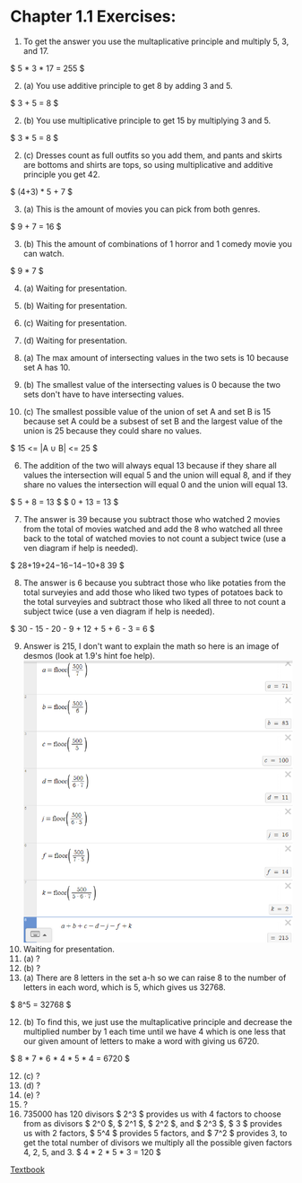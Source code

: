 # Chapter 1.1 Exercises:
1. To get the answer you use the multaplicative principle and multiply 5, 3, and 17.

$ 5 * 3 * 17 = 255 $

2. (a) You use additive principle to get 8 by adding 3 and 5.

$ 3 + 5 = 8 $

2. (b) You use multiplicative principle to get 15 by multiplying 3 and 5.

$ 3 * 5 = 8 $

2. (c) Dresses count as full outfits so you add them, and pants and skirts are bottoms and shirts are tops, so using multiplicative and additive principle you get 42.

$ (4+3) * 5 + 7 $

3. (a) This is the amount of movies you can pick from both genres.

$ 9 + 7 = 16 $

3. (b) This the amount of combinations of 1 horror and 1 comedy movie you can watch.

$ 9 * 7 $

4. (a) Waiting for presentation.

4. (b) Waiting for presentation.

4. (c) Waiting for presentation.

4. (d) Waiting for presentation.

5. (a) The max amount of intersecting values in the two sets is 10 because set A has 10.
5. (b) The smallest value of the intersecting values is 0 because the two sets don't have to have intersecting values.
5. (c) The smallest possible value of the union of set A and set B is 15 because set A could be a subsest of set B and the largest value of the union is 25 because they could share no values.

$ 15 <=  |A ∪ B| <= 25 $

6. The addition of the two will always equal 13 because if they share all values the intersection will equal 5 and the union will equal 8, and if they share no values the intersection will equal 0 and the union will equal 13.

$ 5 + 8 = 13 $ 
$ 0 + 13 = 13 $ 

7. The answer is 39 because you subtract those who watched 2 movies from the total of movies watched and add the 8 who watched all three back to the total of watched movies to not count a subject twice (use a ven diagram if help is needed).

$ 28+19+24−16−14−10+8  39 $ 

8. The answer is 6 because you subtract those who like potaties from the total surveyies and add those who liked two types of potatoes back to the total surveyies and subtract those who liked all three to not count a subject twice (use a ven diagram if help is needed).

$ 30 - 15 - 20 - 9 + 12 + 5 + 6 - 3 = 6 $

9. Answer is 215, I don't want to explain the math so here is an image of desmos (look at 1.9's hint foe help).
![Math_1](image-1.png)
10. Waiting for presentation.
11. (a) ?
11. (b) ?
12. (a) There are 8 letters in the set a-h so we can raise 8 to the number of letters in each word, which is 5, which gives us 32768.

$ 8^5 = 32768 $

12. (b) To find this, we just use the multaplicative principle and decrease the multiplied number by 1 each time until we have 4 which is one less that our given amount of letters to make a word with giving us 6720.

$ 8 * 7 * 6 * 4 * 5 * 4 = 6720 $

12. (c) ?
12. (d) ?
12. (e) ?
13. ?
14. 735000 has 120 divisors $ 2^3 $ provides us with 4 factors to choose from as divisors $ 2^0 $, $ 2^1 $, $ 2^2 $, and $ 2^3 $, $ 3 $ provides us with 2 factors, $ 5^4 $ provides 5 factors, and $ 7^2 $ provides 3, to get the total number of divisors we multiply all the possible given factors 4, 2, 5, and 3.
$ 4 * 2 * 5 * 3 = 120 $

[Textbook](https://discrete.openmathbooks.org/dmoi3.html)
